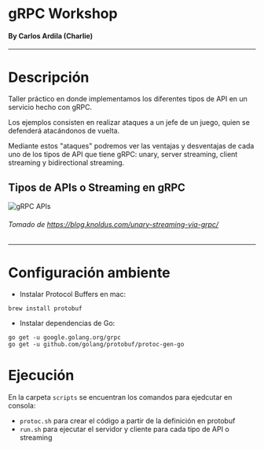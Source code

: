 # gRPC Workshop
#### By Carlos Ardila (Charlie)

---
# Descripción
Taller práctico en donde implementamos los diferentes tipos de API en un servicio hecho con gRPC.

Los ejemplos consisten en realizar ataques a un jefe de un juego, quien se defenderá atacándonos de vuelta.

Mediante estos "ataques" podremos ver las ventajas y desventajas de cada uno de los tipos de API que tiene gRPC: unary, server streaming, client streaming y bidirectional streaming.

## Tipos de APIs o Streaming en gRPC 
![gRPC APIs](https://i0.wp.com/blog.knoldus.com/wp-content/uploads/2020/03/f.png?w=861&ssl=1)

###### Tomado de https://blog.knoldus.com/unary-streaming-via-grpc/

---
# Configuración ambiente
- Instalar Protocol Buffers en mac:

`brew install protobuf`

- Instalar dependencias de Go:
```
go get -u google.golang.org/grpc
go get -u github.com/golang/protobuf/protoc-gen-go
```

# Ejecución
En la carpeta `scripts` se encuentran los comandos para ejedcutar en consola:
- `protoc.sh` para crear el código a partir de la definición en protobuf
- `run.sh` para ejecutar el servidor y cliente para cada tipo de API o streaming